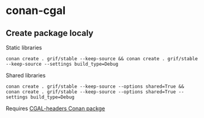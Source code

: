 # conan-cgal

## Create package localy
Static libraries

`conan create . grif/stable --keep-source && conan create . grif/stable --keep-source --settings build_type=Debug`

Shared libraries

`conan create . grif/stable --keep-source --options shared=True && conan create . grif/stable --keep-source --options shared=True --settings build_type=Debug`

Requires [CGAL-headers Conan packge](https://github.com/garlyon/conan-cgal-headers)

